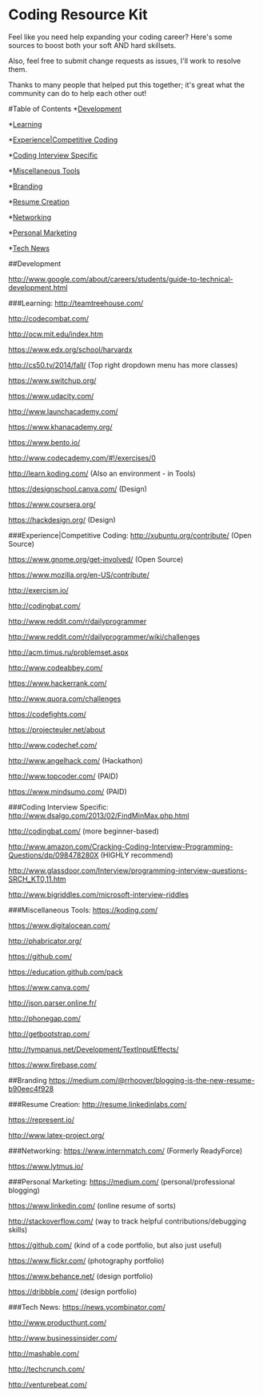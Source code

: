 # Coding Resource Kit
Feel like you need help expanding your coding career? Here's some sources to boost both your soft AND hard skillsets.

Also, feel free to submit change requests as issues, I'll work to resolve them.

Thanks to many people that helped put this together; it's great what the community can do to help each other out!

#Table of Contents
*[Development](#development)

 *[Learning](#learning)

 *[Experience|Competitive Coding](#exp-comp-coding)

 *[Coding Interview Specific](#interview-specific)

 *[Miscellaneous Tools](#misc-tools)

*[Branding](#branding)

 *[Resume Creation](#resume-creation)

 *[Networking](#networking)

 *[Personal Marketing](#personal-marketing)

 *[Tech News](#tech-news)

<a name="development"></a>
##Development

http://www.google.com/about/careers/students/guide-to-technical-development.html

<a name="learning"></a>
###Learning:
http://teamtreehouse.com/

http://codecombat.com/

http://ocw.mit.edu/index.htm

https://www.edx.org/school/harvardx

http://cs50.tv/2014/fall/ (Top right dropdown menu has more classes)

https://www.switchup.org/

https://www.udacity.com/

http://www.launchacademy.com/

https://www.khanacademy.org/

https://www.bento.io/

http://www.codecademy.com/#!/exercises/0

http://learn.koding.com/ (Also an environment - in Tools)

https://designschool.canva.com/ (Design)

https://www.coursera.org/

https://hackdesign.org/ (Design)

<a name="exp-comp-coding"></a>
###Experience|Competitive Coding:
http://xubuntu.org/contribute/ (Open Source)

https://www.gnome.org/get-involved/ (Open Source)

https://www.mozilla.org/en-US/contribute/ 

http://exercism.io/

http://codingbat.com/

http://www.reddit.com/r/dailyprogrammer

http://www.reddit.com/r/dailyprogrammer/wiki/challenges

http://acm.timus.ru/problemset.aspx

http://www.codeabbey.com/

https://www.hackerrank.com/

http://www.quora.com/challenges

https://codefights.com/

https://projecteuler.net/about

http://www.codechef.com/

http://www.angelhack.com/ (Hackathon)

http://www.topcoder.com/ (PAID)

https://www.mindsumo.com/ (PAID)

<a name="interview-specific"></a>
###Coding Interview Specific:
http://www.dsalgo.com/2013/02/FindMinMax.php.html

http://codingbat.com/ (more beginner-based)

http://www.amazon.com/Cracking-Coding-Interview-Programming-Questions/dp/098478280X (HIGHLY recommend)

http://www.glassdoor.com/Interview/programming-interview-questions-SRCH_KT0,11.htm

http://www.bigriddles.com/microsoft-interview-riddles

<a name="misc-tools"></a>
###Miscellaneous Tools:
https://koding.com/

https://www.digitalocean.com/

http://phabricator.org/

https://github.com/

https://education.github.com/pack

https://www.canva.com/

http://json.parser.online.fr/

http://phonegap.com/

http://getbootstrap.com/

http://tympanus.net/Development/TextInputEffects/

https://www.firebase.com/

<a name="branding"></a>
##Branding
https://medium.com/@rrhoover/blogging-is-the-new-resume-b90eec4f928

<a name="resume-creation"></a>
###Resume Creation:
http://resume.linkedinlabs.com/

https://represent.io/

http://www.latex-project.org/

<a name="networking"></a>
###Networking:
https://www.internmatch.com/ (Formerly ReadyForce)

https://www.lytmus.io/

<a name="personal-marketing"></a>
###Personal Marketing:
https://medium.com/  (personal/professional blogging)

https://www.linkedin.com/  (online resume of sorts)

http://stackoverflow.com/  (way to track helpful contributions/debugging skills)

https://github.com/  (kind of a code portfolio, but also just useful)

https://www.flickr.com/  (photography portfolio)

https://www.behance.net/  (design portfolio)

https://dribbble.com/  (design portfolio)

<a name="tech-news"></a>
###Tech News:
https://news.ycombinator.com/

http://www.producthunt.com/

http://www.businessinsider.com/

http://mashable.com/

http://techcrunch.com/

http://venturebeat.com/